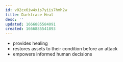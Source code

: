 ```yaml
---
id: v02cx6iw4xis7yiis7hmh2w
title: Darktrace Heal
desc: ''
updated: 1666885584091
created: 1666885541893
---
```


- provides healing
- restores assets to their condition before an attack
- empowers informed human decisions